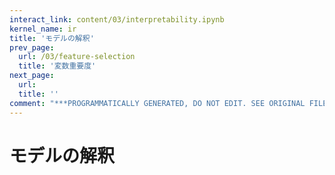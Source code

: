 ```yaml
---
interact_link: content/03/interpretability.ipynb
kernel_name: ir
title: 'モデルの解釈'
prev_page:
  url: /03/feature-selection
  title: '変数重要度'
next_page:
  url: 
  title: ''
comment: "***PROGRAMMATICALLY GENERATED, DO NOT EDIT. SEE ORIGINAL FILES IN /content***"
---
```


# モデルの解釈
